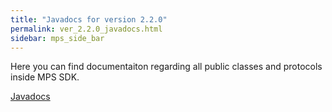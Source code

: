 ```yaml
---
title: "Javadocs for version 2.2.0"
permalink: ver_2.2.0_javadocs.html
sidebar: mps_side_bar
---
```

Here you can find documentaiton regarding all public classes and protocols inside MPS SDK.

<a  href="docs/Android/Ver.2.2.0/javadoc/index.html">Javadocs</a>